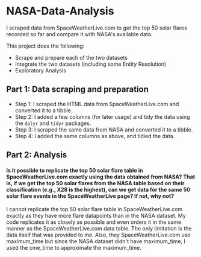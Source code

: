 # NASA-Data-Analysis
I scraped data from SpaceWeatherLive.com to get the top 50 solar flares recorded so far and compare it with NASA's available data. 

This project does the following:

 - Scrape and prepare each of the two datasets
 - Integrate the two datasets (including some Entity Resolution)
 - Exploratory Analysis
 
 
## Part 1: Data scraping and preparation

* Step 1: I scraped the HTML data from SpaceWeatherLive.com and converted it to a tibble.
* Step 2: I added a few columns (for later usage) and tidy the data using the ```dplyr``` and ```tidyr``` packages.
* Step 3: I scraped the same data from NASA and converted it to a tibble.
* Step 4: I added the same columns as above, and tidied the data.
 
## Part 2: Analysis
 
#### Is it possible to replicate the top 50 solar flare table in SpaceWeatherLive.com exactly using the data obtained from NASA? That is, if we get the top 50 solar flares from the NASA table based on their classification (e.g., X28 is the highest), can we get data for the same 50 solar flare events in the SpaceWeatherLive page? If not, why not?
 
I cannot replicate the top 50 solar flare table in SpaceWeatherLive.com exactly as they have more flare datapoints than in the NASA dataset.
My code replicates it as closely as possible and even orders it in the same manner as the SpaceWeatherLive.com data table. The only limitation is the data itself that was provided to me. Also, they SpaceWeatherLive.com use maximum_time but since the NASA dataset didn't have maximum_time, I used the cme_time to approximate the maximum_time.
